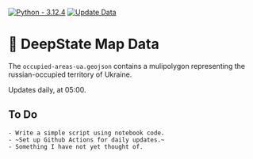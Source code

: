 [![Python - 3.12.4](https://img.shields.io/badge/Python-3.12.4-f4d159)](https://www.python.org/downloads/release/python-3124/)
[![Update Data](https://github.com/cyterat/deepstate-map-data/actions/workflows/update.yml/badge.svg)](https://github.com/cyterat/deepstate-map-data/actions/workflows/update.yml)

# 🔫 DeepState Map Data

The `occupied-areas-ua.geojson` contains a mulipolygon representing the russian-occupied territory of Ukraine.

Updates daily, at 05:00.

## To Do

    - Write a simple script using notebook code.
    - ~Set up Github Actions for daily updates.~
    - Something I have not yet thought of. 

